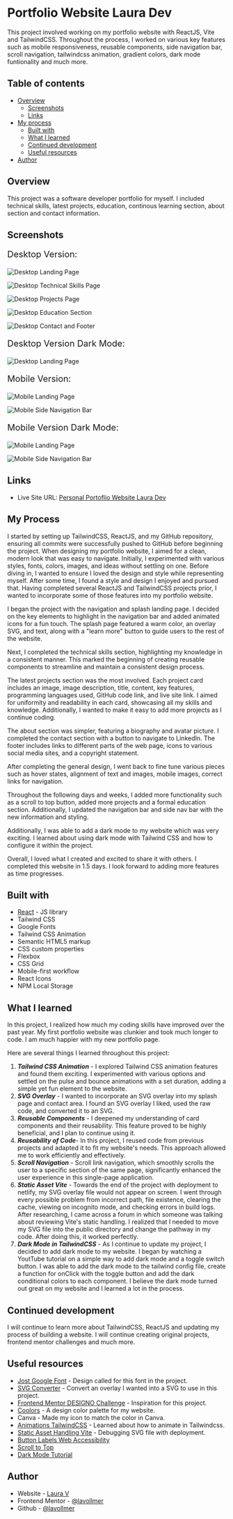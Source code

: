 # Portfolio Website Laura Dev

This project involved working on my portfolio website with ReactJS, Vite and TailwindCSS. Throughout the process, I worked on various key features such as mobile responsiveness, reusable components, side navigation bar, scroll navigation, tailwindcss animation, gradient colors, dark mode funtionality and much more.

## Table of contents

- [Overview](#overview)
  - [Screenshots](#screenshots)
  - [Links](#links)
- [My process](#my-process)
  - [Built with](#built-with)
  - [What I learned](#what-i-learned)
  - [Continued development](#continued-development)
  - [Useful resources](#useful-resources)
- [Author](#author)

## Overview

This project was a software developer portfolio for myself. I included technical skills, latest projects, education, continous learning section, about section and contact information.

## Screenshots

<p style="font-size:20px;">Desktop Version:</p>

![Desktop Landing Page](./src/assets/DesktopLanding.png)

![Desktop Technical Skills Page](./src/assets/TechnicalSkills_LauraDevPortfolio.png)

![Desktop Projects Page](./src/assets/DesktopProjects.png)

![Desktop Education Section](./src/assets/DesktopEducation.png)

![Desktop Contact and Footer](./src/assets/ContactFooter_LauraDevPortfolio.png)

<p style="font-size:20px;">Desktop Version Dark Mode:</p>

![Desktop Landing Page](./src/assets/DesktopLandingDark.png)

<p style="font-size:20px;">Mobile Version:</p>

![Mobile Landing Page](./src/assets/MobileLanding.png)

![Mobile Side Navigation Bar](./src/assets/SideNavigationMobile_LauraDevPortfolio.png)

<p style="font-size:20px;">Mobile Version Dark Mode:</p>

![Mobile Landing Page](./src/assets/MobileLandingDark.png)

![Mobile Side Navigation Bar](./src/assets/MobileSideNavDark.png)

## Links

- Live Site URL: [Personal Portoflio Website Laura Dev](https://lauradev-portfolio.netlify.app/)

## My Process

I started by setting up TailwindCSS, ReactJS, and my GitHub repository, ensuring all commits were successfully pushed to GitHub before beginning the project. When designing my portfolio website, I aimed for a clean, modern look that was easy to navigate. Initially, I experimented with various styles, fonts, colors, images, and ideas without settling on one. Before diving in, I wanted to ensure I loved the design and style while representing myself. After some time, I found a style and design I enjoyed and pursued that. Having completed several ReactJS and TailwindCSS projects prior, I wanted to incorporate some of those features into my portfolio website.

I began the project with the navigation and splash landing page. I decided on the key elements to highlight in the navigation bar and added animated icons for a fun touch. The splash page featured a warm color, an overlay SVG, and text, along with a "learn more" button to guide users to the rest of the website.

Next, I completed the technical skills section, highlighting my knowledge in a consistent manner. This marked the beginning of creating reusable components to streamline and maintain a consistent design process.

The latest projects section was the most involved. Each project card includes an image, image description, title, content, key features, programming languages used, GitHub code link, and live site link. I aimed for uniformity and readability in each card, showcasing all my skills and knowledge. Additionally, I wanted to make it easy to add more projects as I continue coding.

The about section was simpler, featuring a biography and avatar picture. I completed the contact section with a button to navigate to LinkedIn. The footer includes links to different parts of the web page, icons to various social media sites, and a copyright statement.

After completing the general design, I went back to fine tune various pieces such as hover states, alignment of text and images, mobile images, correct links for navigation.

Throughout the following days and weeks, I added more functionality such as a scroll to top button, added more projects and a formal education section. Additionally, I updated the navigation bar and side nav bar with the new information and styling.

Additionally, I was able to add a dark mode to my website which was very exciting. I learned about using dark mode with Tailwind CSS and how to configure it within the project.

Overall, I loved what I created and excited to share it with others. I completed this website in 1.5 days. I look forward to adding more features as time progresses.

## Built with

- [React](https://reactjs.org/) - JS library
- Tailwind CSS
- Google Fonts
- Tailwind CSS Animation
- Semantic HTML5 markup
- CSS custom properties
- Flexbox
- CSS Grid
- Mobile-first workflow
- React Icons
- NPM Local Storage

## What I learned

In this project, I realized how much my coding skills have improved over the past year. My first portfolio website was clunkier and took much longer to code. I am much happier with my new portfolio page.

Here are several things I learned throughout this project:

1. **_Tailwind CSS Animation_** - I explored Tailwind CSS animation features and found them exciting. I experimented with various options and settled on the pulse and bounce animations with a set duration, adding a simple yet fun element to the website.
2. **_SVG Overlay_** - I wanted to incorporate an SVG overlay into my splash page and contact area. I found an SVG overlay I liked, used the raw code, and converted it to an SVG.
3. **_Reusable Components_** - I deepened my understanding of card components and their reusability. This feature proved to be highly beneficial, and I plan to continue using it.
4. **_Reusability of Code_**- In this project, I reused code from previous projects and adapted it to fit my website's needs. This approach allowed me to work efficiently and effectively.
5. **_Scroll Navigation_** - Scroll link navigation, which smoothly scrolls the user to a specific section of the same page, significantly enhanced the user experience in this single-page application.
6. **_Static Asset Vite_** - Towards the end of the project with deployment to netlify, my SVG overlay file would not appear on screen. I went through every possible problem from incorrect path, file existence, clearing the cache, viewing on incognito mode, and checking errors in build logs. After researching, I came across a forum in which someone was talking about reviewing Vite's static handling. I realized that I needed to move my SVG file into the public directory and change the pathway in my code. After doing this, it worked perfectly.
7. **_Dark Mode in TailwindCSS_** - As I continue to update my project, I decided to add dark mode to my website. I began by watching a YoutTube tutorial on a simple way to add dark mode and a toggle switch button. I was able to add the dark mode to the tailwind config file, create a function for onClick with the toggle button and add the dark conditional colors to each component. I believe the dark mode turned out great on my website and I learned a lot in the process.

## Continued development

I will continue to learn more about TailwindCSS, ReactJS and updating my process of building a website. I will continue creating original projects, frontend mentor challenges and much more.

## Useful resources

- [Jost Google Font](https://fonts.google.com/selection) - Design called for this font in the project.
- [SVG Converter](https://jakearchibald.github.io/svgomg/) - Convert an overlay I wanted into a SVG to use in this project.
- [Frontend Mentor DESIGNO Challenge](https://www.frontendmentor.io/challenges/designo-multipage-website-G48K6rfUT) - Inspiration for this project.
- [Coolors](https://coolors.co/98574d-e37d67-d2d3cf-eaac9d-b7b5b1-d9816f-fefefe) - A design color palette for my website.
- Canva - Made my icon to match the color in Canva.
- [Animations TailwindCSS](https://tailwindcss.com/docs/animation) - Learned about how to animate in Tailwindcss.
- [Static Asset Handling Vite](https://vitejs.dev/guide/assets.html) - Debugging SVG file with deployment.
- [Button Labels Web Accessibility](https://dequeuniversity.com/rules/axe/4.9/button-name)
- [Scroll to Top](https://www.npmjs.com/package/react-scroll-to-top)
- [Dark Mode Tutorial](https://www.youtube.com/watch?v=VylXkPy-MIc)

## Author

- Website - [Laura V](www.lauradeveloper.com)
- Frontend Mentor - [@lavollmer](https://www.frontendmentor.io/profile/lavollmer)
- Github - [@lavollmer](https://github.com/lavollmer)
